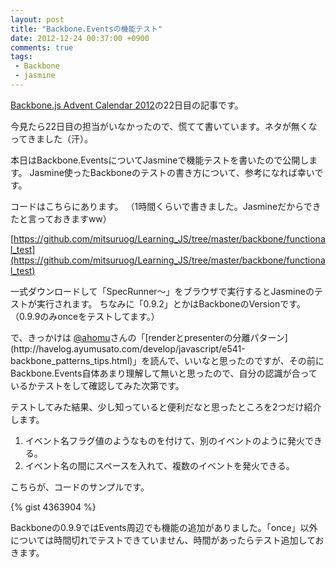 ```yaml
---
layout: post
title: "Backbone.Eventsの機能テスト"
date: 2012-12-24 00:37:00 +0900
comments: true
tags: 
 - Backbone
 - jasmine
---
```


[Backbone.js Advent Calendar 2012](http://www.adventar.org/calendars/15)の22日目の記事です。

今見たら22日目の担当がいなかったので、慌てて書いています。ネタが無くなってきました（汗）。

本日はBackbone.EventsについてJasmineで機能テストを書いたので公開します。
Jasmine使ったBackboneのテストの書き方について、参考になれば幸いです。

<!-- more -->

コードはこちらにあります。
（1時間くらいで書きました。Jasmineだからできたと言っておきますww）

[https://github.com/mitsuruog/Learning_JS/tree/master/backbone/functional_test](https://github.com/mitsuruog/Learning_JS/tree/master/backbone/functional_test)

一式ダウンロードして「SpecRunner～」をブラウザで実行するとJasmineのテストが実行されます。
ちなみに「0.9.2」とかはBackboneのVersionです。
（0.9.9のみonceをテストしてます。）

で、きっかけは
[@ahomu](http://twitter.com/ahomu "http://twitter.com/ahomu")さんの「[renderとpresenterの分離パターン](http://havelog.ayumusato.com/develop/javascript/e541-backbone_patterns_tips.html)」を読んで、いいなと思ったのですが、その前にBackbone.Events自体あまり理解して無いと思ったので、自分の認識が合っているかテストをして確認してみた次第です。

テストしてみた結果、少し知っていると便利だなと思ったところを2つだけ紹介します。

1.  イベント名フラグ値のようなものを付けて、別のイベントのように発火できる。
2.  イベント名の間にスペースを入れて、複数のイベントを発火できる。

こちらが、コードのサンプルです。

{% gist 4363904 %}

Backboneの0.9.9ではEvents周辺でも機能の追加がありました。「once」以外については時間切れでテストできていません、時間があったらテスト追加しておきます。
